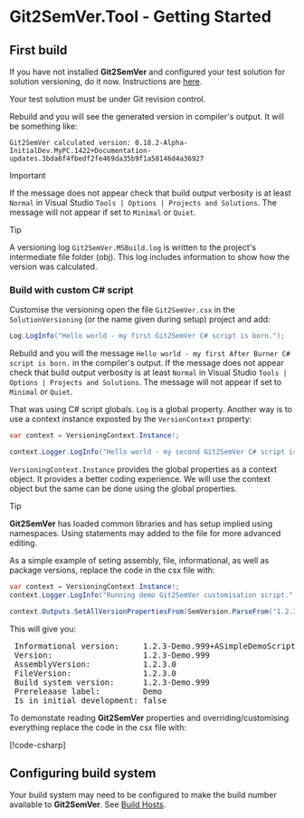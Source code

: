 ﻿---
uid: dotnet-tool-getting-started
---

# Git2SemVer.Tool - Getting Started

## First build

If you have not installed **Git2SemVer** and configured your test solution for solution versioning, do it now. Instructions are [here](xref:git2semver-tool-installing).

Your test solution must be under Git revision control.

Rebuild and you will see the generated version in compiler's output. It will be something like:

```console
Git2SemVer calculated version: 0.18.2-Alpha-InitialDev.MyPC.1422+Documentation-updates.3bda6f4fbedf2fe469da35b9f1a58146d4a36927
```

> [!IMPORTANT]
> If the message does not appear check that build output verbosity is at least `Normal` in Visual Studio `Tools | Options | Projects and Solutions`.
> The message will not appear if set to `Minimal` or `Quiet`.

> [!TIP]
> A versioning log `Git2SemVer.MSBuild.log` is written to the project's intermediate file folder (obj).
> This log includes information to show how the version was calculated.

### Build with custom C# script

Customise the versioning open the file `Git2SemVer.csx` in the `SolutionVersioning` (or the name given during setup) project and add:

```csharp
Log.LogInfo("Hello world - my first Git2SemVer C# script is born.");
```

Rebuild and you will the message `Hello world - my first After Burner C# script is born.` in the compiler's output.
If the message does not appear check that build output verbosity is at least `Normal` in Visual Studio `Tools | Options | Projects and Solutions`.
The message will not appear if set to `Minimal` or `Quiet`.

That was using C# script globals. `Log` is a global property. 
Another way is to use a context instance exposted by the `VersionContext` property:

```csharp
var context = VersioningContext.Instance!;

context.Logger.LogInfo("Hello world - my second Git2SemVer C# script is born.");
```

`VersioningContext.Instance` provides the global properties as a context object. It provides a better coding experience.
We will use the context object but the same can be done using the global properties.

> [!TIP]
> **Git2SemVer** has loaded common libraries and has setup implied using namespaces.
> Using statements may added to the file for more advanced editing.

As a simple example of seting assembly, file, informational, as well as package versions, replace the code in the csx file with:

```csharp
var context = VersioningContext.Instance!;
context.Logger.LogInfo("Running demo Git2SemVer customisation script.");

context.Outputs.SetAllVersionPropertiesFrom(SemVersion.ParseFrom("1.2.3-Demo.999+ASimpleDemoScriptVersion"));
```
 
 This will give you:

 <pre>
 Informational version:     1.2.3-Demo.999+ASimpleDemoScriptVersion
 Version:                   1.2.3-Demo.999
 AssemblyVersion:           1.2.3.0
 FileVersion:               1.2.3.0
 Build system version:      1.2.3-Demo.999
 Prereleaase label:         Demo
 Is in initial development: false</pre>

To demonstate reading **Git2SemVer** properties and overriding/customising everything replace the code in the csx file with:

[!code-csharp[](CsxDemos/ForceProperties4.csx)]


## Configuring build system

Your build system may need to be configured to make the build number available to **Git2SemVer**. See [Build Hosts](xref:build-hosts).